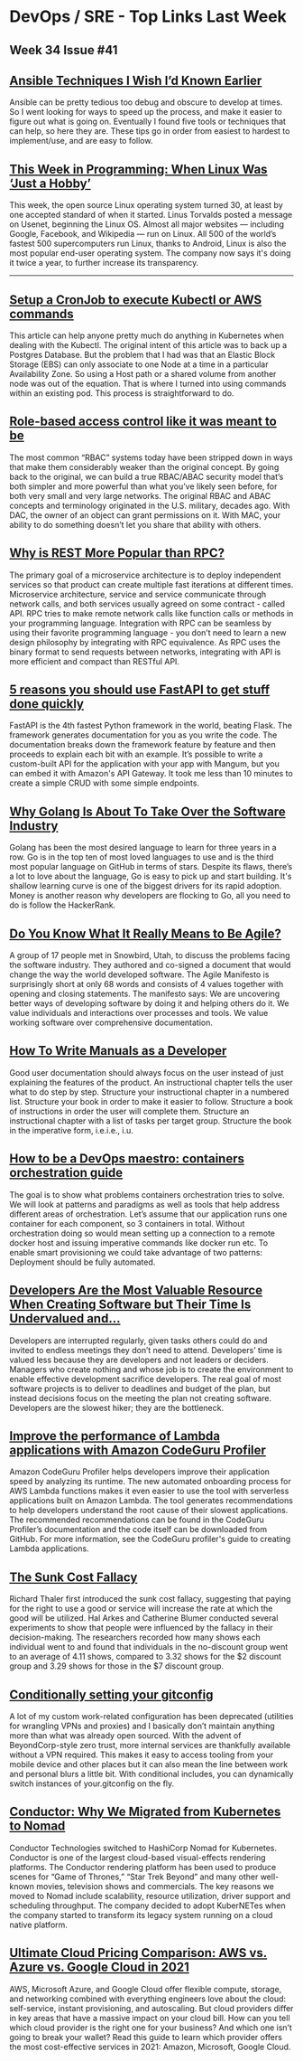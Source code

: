 # DevOps / SRE - Top Links Last Week

## Week 34 Issue #41

## [Ansible Techniques I Wish I’d Known Earlier](https://zwischenzugs.com/2021/08/27/five-ansible-techniques-i-wish-id-known-earlier/)

Ansible can be pretty tedious too debug and obscure to develop at times. So I went looking for ways to speed up the process, and make it easier to figure out what is going on. Eventually I found five tools or techniques that can help, so here they are. These tips go in order from easiest to hardest to implement/use, and are easy to follow.

## [This Week in Programming: When Linux Was ‘Just a Hobby’](https://thenewstack.io/this-week-in-programming-when-linux-was-just-a-hobby/)

This week, the open source Linux operating system turned 30, at least by one accepted standard of when it started. Linus Torvalds posted a message on Usenet, beginning the Linux OS. Almost all major websites — including Google, Facebook, and Wikipedia — run on Linux. All 500 of the world’s fastest 500 supercomputers run Linux, thanks to Android, Linux is also the most popular end-user operating system. The company now says it's doing it twice a year, to further increase its transparency.

---

## [Setup a CronJob to execute Kubectl or AWS commands](https://ksummersill.medium.com/setup-a-cronjob-to-execute-kubectl-or-aws-commands-c1c15dd4ff1f)

This article can help anyone pretty much do anything in Kubernetes when dealing with the Kubectl. The original intent of this article was to back up a Postgres Database. But the problem that I had was that an Elastic Block Storage (EBS) can only associate to one Node at a time in a particular Availability Zone. So using a Host path or a shared volume from another node was out of the equation. That is where I turned into using commands within an existing pod. This process is straightforward to do.

## [Role-based access control like it was meant to be](https://tailscale.com/blog/rbac-like-it-was-meant-to-be/)

The most common “RBAC” systems today have been stripped down in ways that make them considerably weaker than the original concept. By going back to the original, we can build a true RBAC/ABAC security model that’s both simpler and more powerful than what you’ve likely seen before, for both very small and very large networks. The original RBAC and ABAC concepts and terminology originated in the U.S. military, decades ago. With DAC, the owner of an object can grant permissions on it. With MAC, your ability to do something doesn’t let you share that ability with others.

## [Why is REST More Popular than RPC?](https://edward-huang.com/programming/system-thinking/architecture/2021/08/24/why-is-rest-more-popular-than-rpc/)

The primary goal of a microservice architecture is to deploy independent services so that product can create multiple fast iterations at different times. Microservice architecture, service and service communicate through network calls, and both services usually agreed on some contract - called API. RPC tries to make remote network calls like function calls or methods in your programming language. Integration with RPC can be seamless by using their favorite programming language - you don’t need to learn a new design philosophy by integrating with RPC equivalence. As RPC uses the binary format to send requests between networks, integrating with API is more efficient and compact than RESTful API.

## [5 reasons you should use FastAPI to get stuff done quickly](https://itnext.io/5-reasons-you-should-use-fastapi-to-get-stuff-done-quickly-6230ded3a8c6?source=rss----5b301f10ddcd---4)

FastAPI is the 4th fastest Python framework in the world, beating Flask. The framework generates documentation for you as you write the code. The documentation breaks down the framework feature by feature and then proceeds to explain each bit with an example. It’s possible to write a custom-built API for the application with your app with Mangum, but you can embed it with Amazon's API Gateway. It took me less than 10 minutes to create a simple CRUD with some simple endpoints.

## [Why Golang Is About To Take Over the Software Industry](https://betterprogramming.pub/why-golang-is-about-to-take-over-the-software-industry-fb48174a4cf)

Golang has been the most desired language to learn for three years in a row. Go is in the top ten of most loved languages to use and is the third most popular language on GitHub in terms of stars. Despite its flaws, there’s a lot to love about the language, Go is easy to pick up and start building. It's shallow learning curve is one of the biggest drivers for its rapid adoption. Money is another reason why developers are flocking to Go, all you need to do is follow the HackerRank.

## [Do You Know What It Really Means to Be Agile?](https://betterprogramming.pub/do-you-know-what-it-really-means-to-be-agile-38fd4c4b3c86?source=rss----d0b105d10f0a---4)

A group of 17 people met in Snowbird, Utah, to discuss the problems facing the software industry. They authored and co-signed a document that would change the way the world developed software. The Agile Manifesto is surprisingly short at only 68 words and consists of 4 values together with opening and closing statements. The manifesto says: We are uncovering better ways of developing software by doing it and helping others do it. We value individuals and interactions over processes and tools. We value working software over comprehensive documentation.

## [How To Write Manuals as a Developer](https://betterprogramming.pub/how-to-write-manuals-as-a-developer-83f481494ec8?source=rss----d0b105d10f0a---4)

Good user documentation should always focus on the user instead of just explaining the features of the product. An instructional chapter tells the user what to do step by step. Structure your instructional chapter in a numbered list. Structure your book in order to make it easier to follow. Structure a book of instructions in order the user will complete them. Structure an instructional chapter with a list of tasks per target group. Structure the book in the imperative form, i.e.i.e., i.u.

## [How to be a DevOps maestro: containers orchestration guide](https://itnext.io/how-to-be-a-devops-maestro-containers-orchestration-guide-b2cf884eaed1?source=rss----5b301f10ddcd---4)

The goal is to show what problems containers orchestration tries to solve. We will look at patterns and paradigms as well as tools that help address different areas of orchestration. Let’s assume that our application runs one container for each component, so 3 containers in total. Without orchestration doing so would mean setting up a connection to a remote docker host and issuing imperative commands like docker run etc. To enable smart provisioning we could take advantage of two patterns: Deployment should be fully automated.

## [Developers Are the Most Valuable Resource When Creating Software but Their Time Is Undervalued and…](https://itnext.io/developers-are-the-most-valuable-resource-when-creating-software-but-their-time-is-undervalued-and-85aab08d7af7?source=rss----5b301f10ddcd---4)

Developers are interrupted regularly, given tasks others could do and invited to endless meetings they don’t need to attend. Developers’ time is valued less because they are developers and not leaders or deciders. Managers who create nothing and whose job is to create the environment to enable effective development sacrifice developers. The real goal of most software projects is to deliver to deadlines and budget of the plan, but instead decisions focus on the meeting the plan not creating software. Developers are the slowest hiker; they are the bottleneck.

## [Improve the performance of Lambda applications with Amazon CodeGuru Profiler](https://aws.amazon.com/blogs/devops/improve-performance-of-lambda-applications-amazon-codeguru-profiler/)

Amazon CodeGuru Profiler helps developers improve their application speed by analyzing its runtime. The new automated onboarding process for AWS Lambda functions makes it even easier to use the tool with serverless applications built on Amazon Lambda. The tool generates recommendations to help developers understand the root cause of their slowest applications. The recommended recommendations can be found in the CodeGuru Profiler’s documentation and the code itself can be downloaded from GitHub. For more information, see the CodeGuru profiler's guide to creating Lambda applications.

## [The Sunk Cost Fallacy](https://thedecisionlab.com/biases/the-sunk-cost-fallacy/)

Richard Thaler first introduced the sunk cost fallacy, suggesting that paying for the right to use a good or service will increase the rate at which the good will be utilized. Hal Arkes and Catherine Blumer conducted several experiments to show that people were influenced by the fallacy in their decision-making. The researchers recorded how many shows each individual went to and found that individuals in the no-discount group went to an average of 4.11 shows, compared to 3.32 shows for the $2 discount group and 3.29 shows for those in the $7 discount group.

## [Conditionally setting your gitconfig](https://utf9k.net/blog/conditional-gitconfig/)

A lot of my custom work-related configuration has been deprecated (utilities for wrangling VPNs and proxies) and I basically don’t maintain anything more than what was already open sourced. With the advent of BeyondCorp-style zero trust, more internal services are thankfully available without a VPN required. This makes it easy to access tooling from your mobile device and other places but it can also mean the line between work and personal blurs a little bit. With conditional includes, you can dynamically switch instances of your.gitconfig on the fly.

## [Conductor: Why We Migrated from Kubernetes to Nomad](https://thenewstack.io/conductor-why-we-migrated-from-kubernetes-to-nomad/)

Conductor Technologies switched to HashiCorp Nomad for Kubernetes. Conductor is one of the largest cloud-based visual-effects rendering platforms. The Conductor rendering platform has been used to produce scenes for “Game of Thrones,” “Star Trek Beyond” and many other well-known movies, television shows and commercials. The key reasons we moved to Nomad include scalability, resource utilization, driver support and scheduling throughput. The company decided to adopt KuberNETes when the company started to transform its legacy system running on a cloud native platform.

## [Ultimate Cloud Pricing Comparison: AWS vs. Azure vs. Google Cloud in 2021](https://cast.ai/blog/ultimate-cloud-pricing-comparison-aws-vs-azure-vs-google-cloud-in-2021/)

AWS, Microsoft Azure, and Google Cloud offer flexible compute, storage, and networking combined with everything engineers love about the cloud: self-service, instant provisioning, and autoscaling. But cloud providers differ in key areas that have a massive impact on your cloud bill. How can you tell which cloud provider is the right one for your business? And which one isn’t going to break your wallet? Read this guide to learn which provider offers the most cost-effective services in 2021: Amazon, Microsoft, Google Cloud.